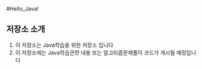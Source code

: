 #Hello_Java!

## 저장소 소개
  1. 이 저장소는 Java학습을 위한 저장소 입니다
  2. 이 저장소에는 Java학습관련 내용 또는 알고리즘문제풀이 코드가 게시될 예정입니다
